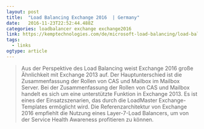 ```yaml
---
layout: post 
title:  "Load Balancing Exchange 2016  | Germany" 
date:   2016-11-23T22:52:44.488Z 
categories: loadbalancer exchange exchange2016
link: https://kemptechnologies.com/de/microsoft-load-balancing/load-balancing-microsoft-exchange-2016/ 
tags:
  - links
ogtype: article 
---
```


> Aus der Perspektive des Load Balancing weist Exchange 2016 große Ähnlichkeit mit Exchange 2013 auf. Der Hauptunterschied ist die Zusammenfassung der Rollen von CAS und Mailbox im Mailbox Server. Bei der Zusammenfassung der Rollen von CAS und Mailbox handelt es sich um eine unterstützte Funktion in Exchange 2013. Es ist eines der Einsatzszenarien, das durch die LoadMaster Exchange-Templates ermöglicht wird. Die Referenzarchitektur von Exchange 2016 empfiehlt die Nutzung eines Layer-7-Load Balancers, um von der Service Health Awareness profitieren zu können.